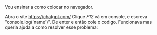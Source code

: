 Vou ensinar a como colocar no navegador.

Abra o site https://chatgpt.com/ Clique *F12* vá em console, e escreva "console.log('name')". De enter e então cole o codigo. Funcionava mas queria ajuda a como resolver esse problema:
